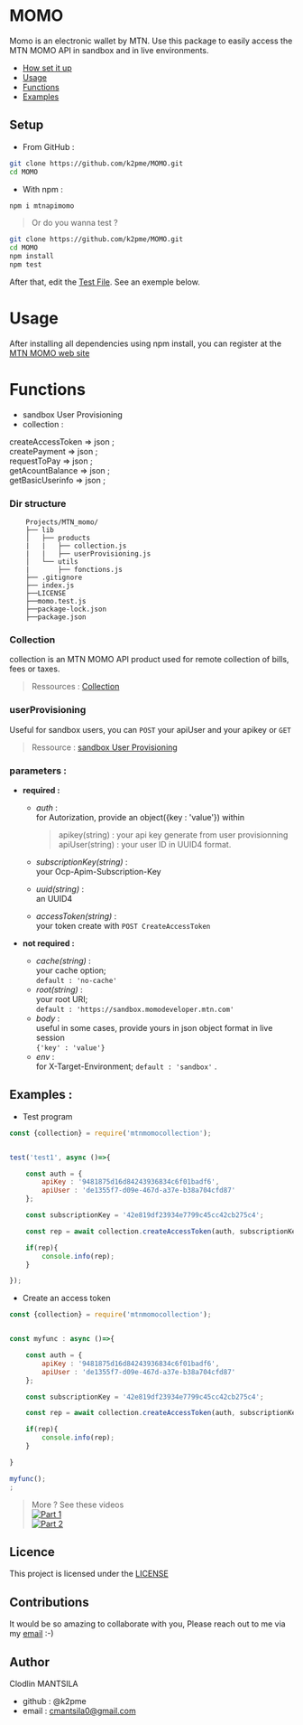 # MOMO

Momo is an electronic wallet by MTN. Use this package to easily access the MTN MOMO API in sandbox and in live environments.     


- [How set it up](#setup)
- [Usage](#usage)
- [Functions](#mains-functions)
- [Examples](#examples)


## Setup

- From GitHub :
```bash
git clone https://github.com/k2pme/MOMO.git   
cd MOMO    
```
        

- With npm :
```bash
npm i mtnapimomo
```
>Or do you wanna test ?   

```bash
git clone https://github.com/k2pme/MOMO.git   
cd MOMO 
npm install
npm test 
```   
After that, edit the [Test File](./momo.test.js).
See an exemple below.

# Usage 

After installing all dependencies using npm install, you can register at the [MTN MOMO web site](https://momodeveloper.mtn.com/)

# Functions

- sandbox User Provisioning  
- collection :     

createAccessToken => json ;  
createPayment => json ;    
requestToPay => json ;  
getAcountBalance => json ;  
getBasicUserinfo => json ;  



###     Dir structure

        Projects/MTN_momo/
        ├── lib
        │   ├── products
        |   |   ├── collection.js
        |   |   ├── userProvisioning.js
        │   └── utils
        |       ├── fonctions.js
        ├── .gitignore
        ├── index.js
        ├──LICENSE
        ├──momo.test.js
        ├──package-lock.json
        ├──package.json 

###   Collection

collection is an MTN MOMO API product used for remote collection of bills, fees or taxes.  
> Ressources : [Collection](https://momodeveloper.mtn.com/API-collections#api=collection)

###     userProvisioning 
Useful for sandbox  users, you can ``POST`` your apiUser and your apikey or ``GET``
>Ressource : [sandbox User Provisioning](https://momodeveloper.mtn.com/API-collections#api=sandbox-provisioning-api&operation=post-v1_0-apiuser)
        

###   parameters :
- **required :**  
    * *auth* :   
        for Autorization, provide an object({key : 'value'}) within  
        >   apikey(string) : your api key generate from user provisionning  
            apiUser(string) : your user ID in UUID4 format.  

    * *subscriptionKey(string)* :    
        your Ocp-Apim-Subscription-Key  
    * *uuid(string)* :   
        an UUID4  
    * *accessToken(string)* :   
        your token create with ``POST CreateAccessToken``   

- **not required :**  
    * *cache(string)* :   
        your cache option;   
        ``default : 'no-cache'``  
    * *root(string)* :   
        your root URI;  
        ``default : 'https://sandbox.momodeveloper.mtn.com'``    
    * *body* :   
        useful in some cases, provide yours in json object format in live session   
        ``{'key' : 'value'}``   
    * *env* :   
        for X-Target-Environment;
        ``default : 'sandbox'``  .




## Examples :

 - Test program
```javascript
const {collection} = require('mtnmomocollection');


test('test1', async ()=>{

    const auth = {
        apiKey : '9481875d16d84243936834c6f01badf6', 
        apiUser : 'de1355f7-d09e-467d-a37e-b38a704cfd87'
    };

    const subscriptionKey = '42e819df23934e7799c45cc42cb275c4';

    const rep = await collection.createAccessToken(auth, subscriptionKey);

    if(rep){
        console.info(rep);
    }

});
```
- Create an access token
```javascript
const {collection} = require('mtnmomocollection');


const myfunc : async ()=>{

    const auth = {
        apiKey : '9481875d16d84243936834c6f01badf6', 
        apiUser : 'de1355f7-d09e-467d-a37e-b38a704cfd87'
    };

    const subscriptionKey = '42e819df23934e7799c45cc42cb275c4';

    const rep = await collection.createAccessToken(auth, subscriptionKey);

    if(rep){
        console.info(rep);
    }

}

myfunc();
;
```
> More ? See these videos   
    [![Part 1](https://i.ytimg.com/an_webp/YcjFS-x1k6U/mqdefault_6s.webp?du=3000&sqp=CPfE9K4G&rs=AOn4CLBN06CmTX_M6m4jW09JSFcAMMybSw)](https://www.youtube.com/watch?v=YcjFS-x1k6U)   
    [![Part 2](https://i.ytimg.com/an_webp/YcjFS-x1k6U/mqdefault_6s.webp?du=3000&sqp=CPfE9K4G&rs=AOn4CLBN06CmTX_M6m4jW09JSFcAMMybSw)](https://www.youtube.com/watch?v=Dx4MPR4yONQ&t=762s)   

## Licence   

This project is licensed under the [LICENSE](./LICENSE)

## Contributions 

It would be so amazing to collaborate with you, Please reach out to me via my [email](cmantsila0@gmail.com) :-)

## Author

Clodlin MANTSILA  
* github : @k2pme  
* email : cmantsila0@gmail.com